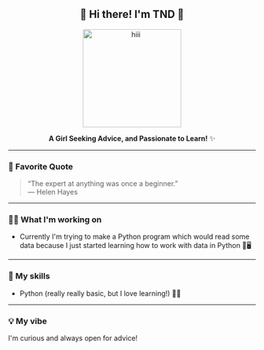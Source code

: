 <div align="center">
  
  ## 🌸 Hi there! I'm TND 🌸
    
  <p align="center">
    <img src="https://ih1.redbubble.net/image.4526127121.1708/st,small,845x845-pad,1000x1000,f8f8f8.u1.jpg" alt="hiii" width="200"/>
  </p>
    
  **A Girl Seeking Advice, and Passionate to Learn!** ✨

</div>

---
  
### 🌱 Favorite Quote
  
> “The expert at anything was once a beginner.”  
— Helen Hayes
  
---
  
### 👩‍💻 What I'm working on
- Currently I'm trying to make a Python program which would read some data because I just started learning how to work with data in Python 🎲🖥️
  
---
  
### 🧰 My skills
- Python (really really basic, but I love learning!) 🐍💕
  
---

### 💡 My vibe
  
I'm curious and always open for advice! 
